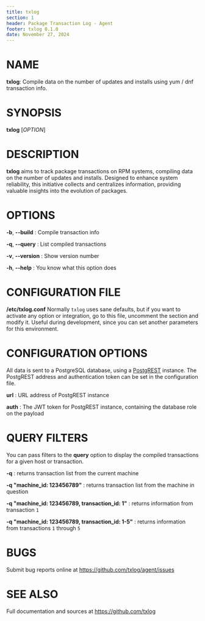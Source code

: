 ```yaml
---
title: txlog
section: 1
header: Package Transaction Log - Agent
footer: txlog 0.1.0
date: November 27, 2024
---
```


# NAME

**txlog**: Compile data on the number of updates and installs using
yum / dnf transaction info.

# SYNOPSIS

**txlog** [*OPTION*]

# DESCRIPTION

**txlog** aims to track package transactions on RPM systems, compiling data on the
number of updates and installs. Designed to enhance system reliability, this
initiative collects and centralizes information, providing valuable insights
into the evolution of packages.

# OPTIONS

**-b**, **\--build**
: Compile transaction info

**-q**, **\--query**
: List compiled transactions

**-v**, **\--version**
: Show version number

**-h**, **\--help**
: You know what this option does

# CONFIGURATION FILE

**/etc/txlog.conf**
Normally `txlog` uses sane defaults, but if you want to
activate any option or integration, go to this file, uncomment the section and
modify it. Useful during development, since you can set another parameters for
this environment.

# CONFIGURATION OPTIONS

All data is sent to a PostgreSQL database, using a
[PostgREST](https://postgrest.org) instance. The PostgREST address and
authentication token can be set in the configuration file.

**url**
: URL address of PostgREST instance

**auth**
: The JWT token for PostgREST instance, containing the database role on the payload

# QUERY FILTERS

You can pass filters to the **query** option to display the compiled
transactions for a given host or transaction.

**-q**
: returns transaction list from the current machine

**-q "machine_id: 123456789"**
: returns transaction list from the machine in question

**-q "machine_id: 123456789, transaction_id: 1"**
: returns information from transaction `1`

**-q "machine_id: 123456789, transaction_id: 1-5"**
: returns information from transactions `1` through `5`

# BUGS

Submit bug reports online at
<https://github.com/txlog/agent/issues>

# SEE ALSO

Full documentation and sources at
<https://github.com/txlog>
